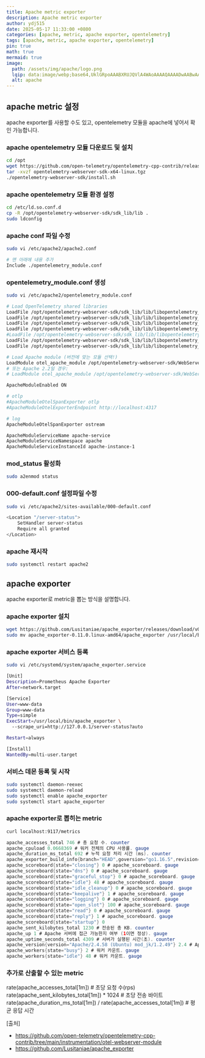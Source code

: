 ```yaml
---
title: Apache metric exporter
description: Apache metric exporter
author: ydj515
date: 2025-05-17 11:33:00 +0800
categories: [apache, metric, apache exporter, opentelemetry]
tags: [apache, metric, apache exporter, opentelemetry]
pin: true
math: true
mermaid: true
image:
  path: /assets/img/apache/logo.png
  lqip: data:image/webp;base64,UklGRpoAAABXRUJQVlA4WAoAAAAQAAAADwAABwAAQUxQSDIAAAARL0AmbZurmr57yyIiqE8oiG0bejIYEQTgqiDA9vqnsUSI6H+oAERp2HZ65qP/VIAWAFZQOCBCAAAA8AEAnQEqEAAIAAVAfCWkAALp8sF8rgRgAP7o9FDvMCkMde9PK7euH5M1m6VWoDXf2FkP3BqV0ZYbO6NA/VFIAAAA
  alt: apache
---
```


## apache metric 설정

apache exporter를 사용할 수도 있고, opentelemetry 모듈을 apache에 넣어서 확인 가능합니다.

### apache opentelemetry 모듈 다운로드 및 설치

```bash
cd /opt
wget https://github.com/open-telemetry/opentelemetry-cpp-contrib/releases/download/webserver%2Fv1.1.0/opentelemetry-webserver-sdk-x64-linux.tgz
tar -xvzf opentelemetry-webserver-sdk-x64-linux.tgz
./opentelemetry-webserver-sdk/install.sh
```

### apache opentelemetry 모듈 환경 설정

```bash
cd /etc/ld.so.conf.d
cp -R /opt/opentelemetry-webserver-sdk/sdk_lib/lib .
sudo ldconfig
```

### apache conf 파일 수정

```bash
sudo vi /etc/apache2/apache2.conf

# 맨 아래에 내용 추가
Include ./opentelemetry_module.conf
```

### opentelemetry_module.conf 생성

```bash
sudo vi /etc/apache2/opentelemetry_module.conf

# Load OpenTelemetry shared libraries
LoadFile /opt/opentelemetry-webserver-sdk/sdk_lib/lib/libopentelemetry_common.so
LoadFile /opt/opentelemetry-webserver-sdk/sdk_lib/lib/libopentelemetry_resources.so
LoadFile /opt/opentelemetry-webserver-sdk/sdk_lib/lib/libopentelemetry_trace.so
LoadFile /opt/opentelemetry-webserver-sdk/sdk_lib/lib/libopentelemetry_otlp_recordable.so
#LoadFile /opt/opentelemetry-webserver-sdk/sdk_lib/lib/libopentelemetry_exporter_otlp_grpc.so
LoadFile /opt/opentelemetry-webserver-sdk/sdk_lib/lib/libopentelemetry_webserver_sdk.so
LoadFile /opt/opentelemetry-webserver-sdk/sdk_lib/lib/libopentelemetry_exporter_ostream_span.so

# Load Apache module (버전에 맞는 모듈 선택!)
LoadModule otel_apache_module /opt/opentelemetry-webserver-sdk/WebServerModule/Apache/libmod_apache_otel.so
# 또는 Apache 2.2일 경우:
# LoadModule otel_apache_module /opt/opentelemetry-webserver-sdk/WebServerModule/Apache/libmod_apache_otel22.so

ApacheModuleEnabled ON

# otlp
#ApacheModuleOtelSpanExporter otlp
#ApacheModuleOtelExporterEndpoint http://localhost:4317

# log
ApacheModuleOtelSpanExporter ostream

ApacheModuleServiceName apache-service
ApacheModuleServiceNamespace apache
ApacheModuleServiceInstanceId apache-instance-1
```

### mod_status 활성화

```bash
sudo a2enmod status
```

### 000-default.conf 설정파일 수정

```bash
sudo vi /etc/apache2/sites-available/000-default.conf

<Location "/server-status">
    SetHandler server-status
    Require all granted
</Location>
```

### apache 재시작

```bash
sudo systemctl restart apache2
```

## apache exporter
apache exporter로 metric을 뽑는 방식을 설명합니다.

### apache exporter 설치

```bash
wget https://github.com/Lusitaniae/apache_exporter/releases/download/v0.9.0/apache_exporter-0.9.0.linux-amd64.tar.gz
sudo mv apache_exporter-0.11.0.linux-amd64/apache_exporter /usr/local/bin/
```

### apache exporter 서비스 등록
```bash
sudo vi /etc/systemd/system/apache_exporter.service

[Unit]
Description=Prometheus Apache Exporter
After=network.target

[Service]
User=www-data
Group=www-data
Type=simple
ExecStart=/usr/local/bin/apache_exporter \
  --scrape_uri=http://127.0.0.1/server-status?auto

Restart=always

[Install]
WantedBy=multi-user.target
```

### 서비스 데몬 등록 및 시작

```bash
sudo systemctl daemon-reexec
sudo systemctl daemon-reload
sudo systemctl enable apache_exporter
sudo systemctl start apache_exporter
```

### apache exporter로 뽑히는 metric

```bash
curl localhost:9117/metrics
```

```java
apache_accesses_total 746 # 총 요청 수. counter
apache_cpuload 0.0668369 # 워커 전체의 CPU 사용률. gauge
apache_duration_ms_total 692 # 누적 요청 처리 시간 (ms). counter
apache_exporter_build_info{branch="HEAD",goversion="go1.16.5",revision="5f55c8eafd0c5e51237736b361db395b2b2b5e09",version="0.9.0"} 1 # apache_exporter_build_info. gauge
apache_scoreboard{state="closing"} 0 # apache_scoreboard. gauge
apache_scoreboard{state="dns"} 0 # apache_scoreboard. gauge
apache_scoreboard{state="graceful_stop"} 0 # apache_scoreboard. gauge
apache_scoreboard{state="idle"} 48 # apache_scoreboard. gauge
apache_scoreboard{state="idle_cleanup"} 0 # apache_scoreboard. gauge
apache_scoreboard{state="keepalive"} 1 # apache_scoreboard. gauge
apache_scoreboard{state="logging"} 0 # apache_scoreboard. gauge
apache_scoreboard{state="open_slot"} 100 # apache_scoreboard. gauge
apache_scoreboard{state="read"} 0 # apache_scoreboard. gauge
apache_scoreboard{state="reply"} 1 # apache_scoreboard. gauge
apache_scoreboard{state="startup"} 0 
apache_sent_kilobytes_total 1230 # 전송된 총 KB. counter
apache_up 1 # Apache 서버에 접근 가능한지 여부 (1이면 정상). gauge
apache_uptime_seconds_total 4309 # 서버가 실행된 시간(초). counter
apache_version{version="Apache/2.4.58 (Ubuntu) mod_jk/1.2.49"} 2.4 # Apache 서버 버전 정보. counter
apache_workers{state="busy"} 2 # 워커 카운트. gauge
apache_workers{state="idle"} 48 # 워커 카운트. gauge
```

### 추가로 산출할 수 있는 metric
rate(apache_accesses_total[1m]) # 초당 요청 수(rps)
rate(apache_sent_kilobytes_total[1m]) * 1024 # 초당 전송 바이트
rate(apache_duration_ms_total[1m]) / rate(apache_accesses_total[1m]) # 평균 응답 시간

[출처]
- https://github.com/open-telemetry/opentelemetry-cpp-contrib/tree/main/instrumentation/otel-webserver-module
- https://github.com/Lusitaniae/apache_exporter